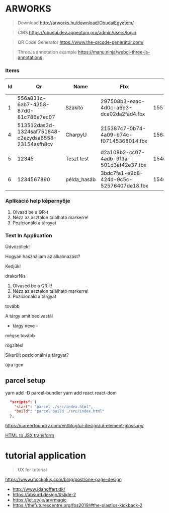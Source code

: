 # ARWORKS

> Download <http://arworks.hu/download/ObudaiEgyetem/>

> CMS <https://obudai.dev.appentum.pro/admin/users/login>

> QR Code Generator <https://www.the-qrcode-generator.com/>

> ThreeJs annotation example <https://manu.ninja/webgl-three-js-annotations>

### Items  
  | Id	| Qr |	Name |	Fbx | Url	 | Production Date |
  |-----|----|-------|------|------|-----------------|
  | 1 |	556a831c-6ab7-4358-87d0-81c786e7ec07 | Szakító | 297508b3-eaac-4d0c-a6b3-dca02da2fad4.fbx | 1557000600 |
  | 4	| 513512das3d-1324saf751848-c2ezydsa6558-23154asfh8cv	| CharpyU	| 215387c7-0b74-4a09-b74c-f07145368014.fbx | 1568986680 |
  | 5	| 12345	 | Teszt test	| d2a108b2-cc07-4adb-9f3a-501d3af42e37.fbx | 1546507260 |
  | 6	| 1234567890 | példa_hasáb	| 3bdc7fa1-e9b8-424d-9c5c-52576407de18.fbx |	1546495800 |

### Aplikáció help képernyője
  1. Olvasd be a QR-t
  2. Nézz az asztalon található markerre!
  3. Pozícionáld a tárgyat

### Text In Application

Üdvözöllek!

Hogyan használjam az alkalmazást?

Kedjük!

drakorNis

1. Olvased be a QR-t!
2. Nézz az asztalon található markerre!
3. Pozicionáld a tárgyat

tovább

A tárgy amit beolvastál

- tárgy neve -

mégse tovább

rögzítés!

Sikerült pozícionálni a tárgyat?

újra igen


## parcel setup

yarn add -D parcel-bundler
yarn add react react-dom

```json
  "scripts": {
    "start": "parcel ./src/index.html",
    "build": "parcel build ./src/index.html"
  },
```

<https://careerfoundry.com/en/blog/ui-design/ui-element-glossary/>

[HTML to JSX transform](https://transform.tools/html-to-jsx)

# tutorial application

> UX for tutorial

<https://www.mockplus.com/blog/post/one-page-design>

  - <http://www.idahoffart.dk/>
  - <https://absurd.design/#slide-2>
  - <https://jet.style/arvrmagic>
  - <https://thefuturescentre.org/fos2019/#the-plastics-kickback-2>



